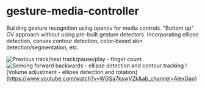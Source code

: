 # gesture-media-controller

Building gesture recognition using opencv for media controls. "Bottom up" CV approach without using pre-built gesture detectors. Incorporating ellipse detection, convex contour detection, color-based skin detection/segmentation, etc.

![Previous track/next track/pause/play - finger count](https://youtu.be/m6KGeyJ26CI)
![Seeking forward backwards - ellipse detection and contour tracking](https://youtu.be/WaM9921pQrY)
![Volume adjustment - ellipse detection and rotation](https://www.youtube.com/watch?v=WGSa7kswVZk&ab_channel=AlexGao]
